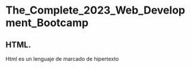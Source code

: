 ﻿# The_Complete_2023_Web_Development_Bootcamp

## HTML.
Html es un lenguaje de marcado de hipertexto
